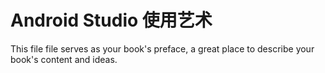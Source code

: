 # Android Studio 使用艺术

This file file serves as your book's preface, a great place to describe your book's content and ideas.
